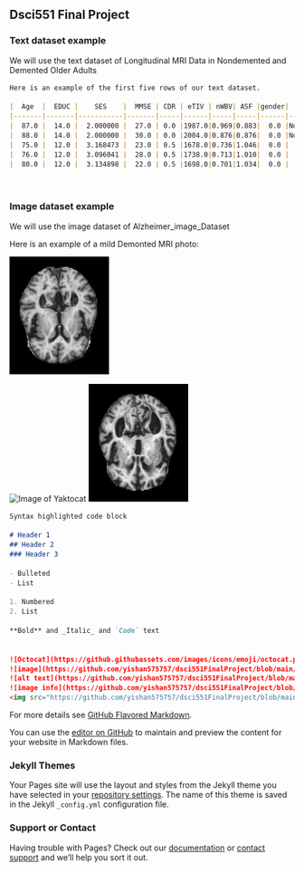 ## Dsci551 Final Project 


### Text dataset example

We will use the text dataset of Longitudinal MRI Data in Nondemented and Demented Older Adults


```markdown
Here is an example of the first five rows of our text dataset. 

|  Age  |  EDUC |    SES    |  MMSE | CDR | eTIV | nWBV| ASF |gender|   Group   |
|-------|-------|-----------|-------|-----|------|-----|-----|------|-----------|
|  87.0 |  14.0 |  2.000000 |  27.0 | 0.0 |1987.0|0.969|0.883|  0.0 |Nondemented|
|  88.0 |  14.0 |  2.000000 |  30.0 | 0.0 |2004.0|0.876|0.876|  0.0 |Nondemented|
|  75.0 |  12.0 |  3.168473 |  23.0 | 0.5 |1678.0|0.736|1.046|  0.0 |   Demented|
|  76.0 |  12.0 |  3.096041 |  28.0 | 0.5 |1738.0|0.713|1.010|  0.0 |   Demented|
|  80.0 |  12.0 |  3.134898 |  22.0 | 0.5 |1698.0|0.701|1.034|  0.0 |   Demented|




```
### Image dataset example

We will use the image dataset of Alzheimer_image_Dataset

Here is an example of a mild Demonted MRI photo: 

![try1](https://github.com/yishan575757/dsci551FinalProject/blob/main/Alzheimer_image_Dataset/all_image/mildDem134.jpg)


![Image of Yaktocat](https://octodex.github.com/images/yaktocat.png)
![anotherimage](https://github.com/yishan575757/dsci551FinalProject/blob/gh-pages/mildDem10.jpg)


```markdown
Syntax highlighted code block

# Header 1
## Header 2
### Header 3

- Bulleted
- List

1. Numbered
2. List

**Bold** and _Italic_ and `Code` text


![Octocat](https://github.githubassets.com/images/icons/emoji/octocat.png)
![image](https://github.com/yishan575757/dsci551FinalProject/blob/main/Alzheimer_image_Dataset/all_image/mildDem134.jpg)
![alt text](https://github.com/yishan575757/dsci551FinalProject/blob/main/Alzheimer_image_Dataset/all_image/mildDem134.jpg)
![image info](https://github.com/yishan575757/dsci551FinalProject/blob/main/Alzheimer_image_Dataset/all_image/mildDem134.jpg)
<img src="https://github.com/yishan575757/dsci551FinalProject/blob/main/Alzheimer_image_Dataset/all_image/mildDem134.jpg">
```
For more details see [GitHub Flavored Markdown](https://guides.github.com/features/mastering-markdown/).



You can use the [editor on GitHub](https://github.com/yishan575757/dsci551FinalProject/edit/gh-pages/index.md) to maintain and preview the content for your website in Markdown files.
### Jekyll Themes

Your Pages site will use the layout and styles from the Jekyll theme you have selected in your [repository settings](https://github.com/yishan575757/dsci551FinalProject/settings/pages). The name of this theme is saved in the Jekyll `_config.yml` configuration file.

### Support or Contact

Having trouble with Pages? Check out our [documentation](https://docs.github.com/categories/github-pages-basics/) or [contact support](https://support.github.com/contact) and we’ll help you sort it out.
